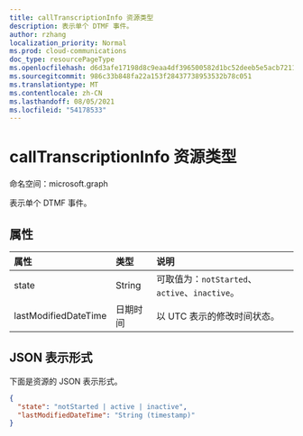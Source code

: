 ```yaml
---
title: callTranscriptionInfo 资源类型
description: 表示单个 DTMF 事件。
author: rzhang
localization_priority: Normal
ms.prod: cloud-communications
doc_type: resourcePageType
ms.openlocfilehash: d6d3afe17198d8c9eaa4df396500582d1bc52deeb5e5acb721131a7737dac55e
ms.sourcegitcommit: 986c33b848fa22a153f28437738953532b78c051
ms.translationtype: MT
ms.contentlocale: zh-CN
ms.lasthandoff: 08/05/2021
ms.locfileid: "54178533"
---
```

# <a name="calltranscriptioninfo-resource-type"></a>callTranscriptionInfo 资源类型

命名空间：microsoft.graph

表示单个 DTMF 事件。

## <a name="properties"></a>属性

| 属性       | 类型    | 说明|
|:---------------|:--------|:----------|
| state | String | 可取值为：`notStarted`、`active`、`inactive`。 |
| lastModifiedDateTime | 日期时间 | 以 UTC 表示的修改时间状态。 |

## <a name="json-representation"></a>JSON 表示形式

下面是资源的 JSON 表示形式。

<!-- {
  "blockType": "resource",
  "optionalProperties": [

  ],
  "@odata.type": "microsoft.graph.callTranscriptionInfo"
}-->
```json
{
  "state": "notStarted | active | inactive",
  "lastModifiedDateTime": "String (timestamp)"
}
```

